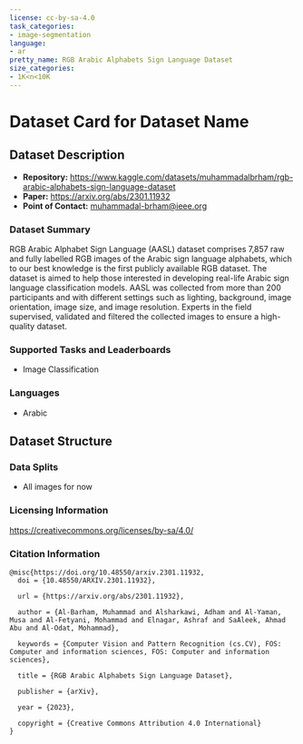 ```yaml
---
license: cc-by-sa-4.0
task_categories:
- image-segmentation
language:
- ar
pretty_name: RGB Arabic Alphabets Sign Language Dataset
size_categories:
- 1K<n<10K
---
```

# Dataset Card for Dataset Name

## Dataset Description

- **Repository:** https://www.kaggle.com/datasets/muhammadalbrham/rgb-arabic-alphabets-sign-language-dataset
- **Paper:** https://arxiv.org/abs/2301.11932
- **Point of Contact:** muhammadal-brham@ieee.org

### Dataset Summary

RGB Arabic Alphabet Sign Language (AASL) dataset comprises 7,857 raw and fully labelled RGB images of the Arabic sign language alphabets, which to our best knowledge is the first publicly available RGB dataset. The dataset is aimed to help those interested in developing real-life Arabic sign language classification models. AASL was collected from more than 200 participants and with different settings such as lighting, background, image orientation, image size, and image resolution. Experts in the field supervised, validated and filtered the collected images to ensure a high-quality dataset.

### Supported Tasks and Leaderboards

- Image Classification

### Languages

- Arabic

## Dataset Structure

### Data Splits

- All images for now


### Licensing Information

https://creativecommons.org/licenses/by-sa/4.0/

### Citation Information
```
@misc{https://doi.org/10.48550/arxiv.2301.11932,
  doi = {10.48550/ARXIV.2301.11932},
  
  url = {https://arxiv.org/abs/2301.11932},
  
  author = {Al-Barham, Muhammad and Alsharkawi, Adham and Al-Yaman, Musa and Al-Fetyani, Mohammad and Elnagar, Ashraf and SaAleek, Ahmad Abu and Al-Odat, Mohammad},
  
  keywords = {Computer Vision and Pattern Recognition (cs.CV), FOS: Computer and information sciences, FOS: Computer and information sciences},
  
  title = {RGB Arabic Alphabets Sign Language Dataset},
  
  publisher = {arXiv},
  
  year = {2023},
  
  copyright = {Creative Commons Attribution 4.0 International}
}
```
